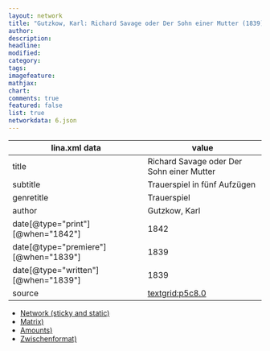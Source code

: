 ```yaml
---
layout: network
title: "Gutzkow, Karl: Richard Savage oder Der Sohn einer Mutter (1839)"
author:
description:
headline:
modified:
category:
tags:
imagefeature: 
mathjax: 
chart: 
comments: true
featured: false
list: true
networkdata: 6.json
---
```

lina.xml data  | value
------------- | -------------
title|Richard Savage oder Der Sohn einer Mutter
subtitle|Trauerspiel in fünf Aufzügen
genretitle|Trauerspiel
author|Gutzkow, Karl
date[@type="print"][@when="1842"]|1842
date[@type="premiere"][@when="1839"]|1839
date[@type="written"][@when="1839"]|1839
source|[textgrid:p5c8.0](https://textgridlab.org/1.0/tgcrud-public/rest/textgrid:p5c8.0/data)



* [Network (sticky and static)](/linas/network6)
* [Matrix)](/linas/matrix6)
* [Amounts)](/linas/amount6)
* [Zwischenformat)](/linas/lina6 )
